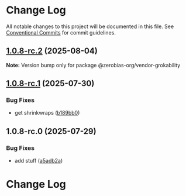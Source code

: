# Change Log

All notable changes to this project will be documented in this file.
See [Conventional Commits](https://conventionalcommits.org) for commit guidelines.

## [1.0.8-rc.2](https://github.com/zerobias-org/vendor/compare/@zerobias-org/vendor-grokability@1.0.8-rc.1...@zerobias-org/vendor-grokability@1.0.8-rc.2) (2025-08-04)

**Note:** Version bump only for package @zerobias-org/vendor-grokability





## [1.0.8-rc.1](https://github.com/zerobias-org/vendor/compare/@zerobias-org/vendor-grokability@1.0.8-rc.0...@zerobias-org/vendor-grokability@1.0.8-rc.1) (2025-07-30)


### Bug Fixes

* get shrinkwraps ([b189bb0](https://github.com/zerobias-org/vendor/commit/b189bb0cf53ad66427530ccc0eab7824527942d3))





## 1.0.8-rc.0 (2025-07-29)


### Bug Fixes

* add stuff ([a5adb2a](https://github.com/zerobias-org/vendor/commit/a5adb2aecd0670c42e9077affecb6a047bf30fc6))





# Change Log
